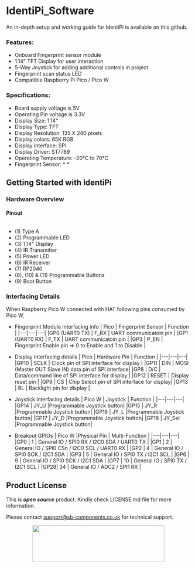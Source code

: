 # IdentiPi_Software

<!--
<img src="https://cdn.shopify.com/s/files/1/1217/2104/files/FingerprintHATforPico.jpg?v=1683529552">
-->

An in-depth setup and working guide for IdentiPi is available on this github. 

### Features:
- Onboard Fingerprint sensor module 
- 1.14" TFT Display for user interaction
- 5-Way Joystick for adding additional controls in project
- Fingerprint scan status LED
- Compatible Raspberry Pi Pico / Pico W

### Specifications:
- Board supply voltage is 5V
- Operating Pin voltage is 3.3V
- Display Size: 1.14"
- Display Type: TFT
- Display Resolution:  135 X 240 pixels
- Display colors: 65K RGB
- Display interface: SPI
- Display Driver: ST7789
- Operating Temperature: -20°C to 70°C
- Fingerprint Sensor:
  * 
  * 


## Getting Started with IdentiPi
### Hardware Overview
#### Pinout

<img src="">

- (1) Type A 
- (2) Programmable LED
- (3) 1.14” Display
- (4) IR Transmitter 
- (5) Power LED
- (6) IR Receiver
- (7) RP2040
- (8), (10) & (11) Programmable Buttons
- (9) Boot Button

### Interfacing Details

When Raspberry Pico W connected with HAT following pins consumed by Pico W, 

- Fingerprint Module interfacing info
  | Pico | Fingerprint Sensor | Function |
  |---|---|---|
  |GP0 (UART0 TX) | F_RX | UART communicatoin pin |
  |GP1 (UART0 RX) | F_TX | UART communicatoin pin |
  |GP3 | P_EN | Fingerprint Enable pin => 0 to Enable and 1 to Disable | 

- Display interfacing details
  | Pico | Hardware Pin | Function |
  |---|---|---|
  |GP10 | SCLK | Clock pin of SPI interface for display |
  |GP11 | DIN  | MOSI (Master OUT Slave IN) data pin of SPI interface|
  |GP8 | D/C | Data/command line of SPI interface for display |
  |GP12 | RESET | Display reset pin |
  |GP9 | CS   | Chip Select pin of SPI interface for display| 
  |GP13 | BL | Backlight pin for display |

- Joystick interfacing details
  | Pico W | Joystick | Function |
  |---|---|---|
  |GP14 | JY_U |Programmable Joystick button|
  |GP15 | JY_R |Programmable Joystick button|
  |GP16 | JY_L |Programmable Joystick button|
  |GP17 | JY_D |Programmable Joystick button|
  |GP18 | JY_Sel |Programmable Joystick button|
  
 
- Breakout GPIOs
  | Pico W |Physical Pin | Multi-Function |
  |---|---|---|
  |GP0 | 1  | General IO / SPI0 RX / I2C0 SDA / UART0 TX |
  |GP1 | 2 | General IO / SPI0 CSn / I2C0 SCL / UART0 RX |
  |GP2 | 4 | General IO / SPI0 SCK / I2C1 SDA |
  |GP3 | 5 | General IO / SPI0 TX / I2C1 SCL |
  |GP6 | 9 | General IO / SPI0 SCK / I2C1 SDA |
  |GP7 | 10 | General IO / SPI0 TX / I2C1 SCL |
  |GP28| 34 | General IO / ADC2 / SPI1 RX |

<!-- 
### 1. Step to install boot Firmware
   - Every PiBeam board will be provided with boot firmware already installed, so you can skip this step and directly go to [step 2](https://github.com/sbcshop/PiBeam_Software#2-onboard-led-blink).
   - If in case you want to install firmware for your PiBeam, Push and hold the BOOT button and plug your PiBeam into the USB port of your computer. Release the BOOT button after your PiBeam is connected to USB port.
   - It will mount as a Mass Storage Device called RPI-RP2.
   - Drag and drop the MicroPython UF2 - [PiBeam_firmware](https://github.com/sbcshop/PiBeam_Software/blob/main/PiBeam_firmware.uf2) file provided in this github onto the RPI-RP2 volume. Your PiBeam will reboot. You are now running MicroPython on PiBeam.
   - If you want to use PiBeam as HID then you will have to install other boot firmware, instruction provided on [link](https://github.com/sbcshop/PiBeam_Software/edit/main/examples/HID_example_circuitpython/) 

### 2. Onboard LED Blink 
   - Download **Thonny IDE** from [Download link](https://thonny.org/) as per your OS and install it.
   - Once done start **Thonny IDE application**, Connect PiBeam to laptop/PC.
   - Select device at the bottom right with a suitable COM port, as shown in the below figure. You might get a different COM port.
   - Write simple onboard blink Python code or [Download Led blink code](https://github.com/sbcshop/PiBeam_Software/blob/main/examples/onboardLED_demo.py), then click on the green run button to make your script run on PiBeam. Make sure that you have also saved [PiBeam Library](https://github.com/sbcshop/PiBeam_Software/blob/main/examples/PiBeam.py) file to device to avoid any execution error.
     
      <img src= "https://github.com/sbcshop/PiBeam_Software/blob/main/images/LED_blink.png" />
     
     Now that we've reached this point, you're executing your script through Thonny IDE, so if you unplug PiBeam, it will stop running. To run your script without using an IDE, simply power up PiBeam and it should run your script, go to step 3.

### 3. How to move your script on PiBeam
   - Click on File -> Save Copy -> select Raspberry Pi Pico , Then save file as **main.py**
     
      <img src="https://github.com/sbcshop/3.2_Touchsy_Pico_W_Resistive_Software/blob/main/images/transfer_script_pico.gif" />
   
      In similar way you can add various python code files to Pico of PiBeam. Also you can try out sample codes given here in [examples folder](https://github.com/sbcshop/PiBeam_Software/tree/main/examples). 
   
   - But in case if you want to move multiple files at one go, example suppose you are interested to save library files folder, below image demonstrate that
     
      <img src="https://github.com/sbcshop/3.2_Touchsy_Pico_W_Capacitive_Software/blob/main/images/multiple_file_transfer.gif" />
   - Here, we need only one library file [PiBeam.py](https://github.com/sbcshop/PiBeam_Software/blob/main/examples/PiBeam.py) for most of our code to try out, so move this to PiBeam with default name

   
 
### Example Codes
   Save whatever example code file you want to try as **main.py** in **PiBeam** as shown in above [step 3](https://github.com/sbcshop/PiBeam_Software/tree/main#3-how-to-move-your-script-on-pibeam), also add related library files with default name.
   In [example](https://github.com/sbcshop/PiBeam_Software/tree/main/examples) folder you will find demo example script code to test onboard components of PiBeam like 
   - [Button and LED](https://github.com/sbcshop/PiBeam_Software/blob/main/examples/button_demo.py) : code to test programmable buttons and LED
   - [SD card](https://github.com/sbcshop/PiBeam_Software/blob/main/examples/sdcard_demo.py) : code to test micro SD card basic operations
   - [IR Transmitter](https://github.com/sbcshop/PiBeam_Software/blob/main/examples/transmitter_demo.py) : Demo code to test IR data transmission
   - [IR Receiver with LCD](https://github.com/sbcshop/PiBeam_Software/blob/main/examples/Receiver_LCD_sdcard_demo.py): Demo code to check received IR data on TFT display. Change protocol options as per your remote.
     
     To try below HID codes follow instructions provided on [link](https://github.com/sbcshop/PiBeam_Software/tree/main/examples/HID_example_circuitpython)
   - [Control PC Camera using PiBeam](https://github.com/sbcshop/PiBeam_Software/blob/main/examples/HID_example_circuitpython/Demo_CameraOn_code.py) : This demo code opens windows PC camera when power button of TV remote pressed.
   - [Display Images](https://github.com/sbcshop/PiBeam_Software/blob/main/examples/HID_example_circuitpython/Display_Images_FromPiBeam/image_display.py) : This demonstrates how to display images on a PiBeam display screen.
   
   Using this sample code as a guide, you can modify, build, and share codes!!  
 
## Resources
  * [Schematic](https://github.com/sbcshop/PiBeam_Hardware/blob/main/Design%20Data/Sch%20PiBeam.pdf)
  * [Hardware Files](https://github.com/sbcshop/PiBeam_Hardware)
  * [3D Case Design File](https://github.com/sbcshop/PiBeam_Hardware/blob/main/Mechanical%20Data/PiBeam%20Casing%20STL%20files.zip)
  * [Step File](https://github.com/sbcshop/PiBeam_Hardware/blob/main/Mechanical%20Data/Step%20PiBeam.step)
  * [MicroPython getting started for RPi Pico/Pico W](https://docs.micropython.org/en/latest/rp2/quickref.html)
  * [Pico W Getting Started](https://projects.raspberrypi.org/en/projects/get-started-pico-w)
  * [RP2040 Datasheet](https://datasheets.raspberrypi.com/pico/pico-datasheet.pdf)


## Related Products
  * [ReadPi NFC](https://shop.sb-components.co.uk/products/readpi-an-rfid-nfc-reader-powered-with-raspberry-pi-pico-w?variant=40478483087443) - ReadPi with 13.56MHz NFC reader/writer powered by Raspberry Pi Pico W
  * [ArdiPi](https://shop.sb-components.co.uk/collections/latest-collections/products/ardipi-uno-r3-alternative-board-based-on-pico-w) - Arduino Uno form factor variants based on Raspberry Pi Pico W
  * [3.2" Touchsy Pico W](https://shop.sb-components.co.uk/collections/pre-order/products/touchsy-3-2-touch-lcd-display-based-on-pico-w) - 3.2" Touchsy Pico W with Resistive and Capacitive version.
  * [1.14” LCD HAT](https://shop.sb-components.co.uk/products/1-14-lcd-hat-for-pico) - 1.14” LCD HAT for Pico is a 1.14-inch display expansion board module of 240×135 resolution.
  * [1.14” LCD breakout](https://shop.sb-components.co.uk/products/1-14-inch-lcd-breakout) - The 1.14” LCD breakout is colorful and easy to experiment with graphics.
    
-->
## Product License

This is ***open source*** product. Kindly check LICENSE.md file for more information.

Please contact support@sb-components.co.uk for technical support.
<p align="center">
  <img width="360" height="100" src="https://cdn.shopify.com/s/files/1/1217/2104/files/Logo_sb_component_3.png?v=1666086771&width=300">
</p>
